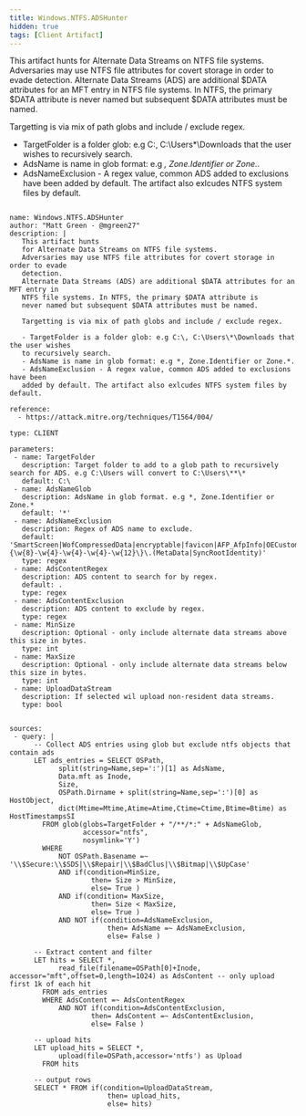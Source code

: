 ```yaml
---
title: Windows.NTFS.ADSHunter
hidden: true
tags: [Client Artifact]
---
```


This artifact hunts
for Alternate Data Streams on NTFS file systems. 
Adversaries may use NTFS file attributes for covert storage in order to evade 
detection. 
Alternate Data Streams (ADS) are additional $DATA attributes for an MFT entry in 
NTFS file systems. In NTFS, the primary $DATA attribute is 
never named but subsequent $DATA attributes must be named.

Targetting is via mix of path globs and include / exclude regex. 

- TargetFolder is a folder glob: e.g C:\, C:\Users\*\Downloads that the user wishes 
to recursively search.  
- AdsName is name in glob format: e.g *, Zone.Identifier or Zone.*. 
- AdsNameExclusion - A regex value, common ADS added to exclusions have been 
added by default. The artifact also exlcudes NTFS system files by default.    


<pre><code class="language-yaml">
name: Windows.NTFS.ADSHunter
author: &quot;Matt Green - @mgreen27&quot;
description: |
   This artifact hunts
   for Alternate Data Streams on NTFS file systems. 
   Adversaries may use NTFS file attributes for covert storage in order to evade 
   detection. 
   Alternate Data Streams (ADS) are additional $DATA attributes for an MFT entry in 
   NTFS file systems. In NTFS, the primary $DATA attribute is 
   never named but subsequent $DATA attributes must be named.
   
   Targetting is via mix of path globs and include / exclude regex. 
   
   - TargetFolder is a folder glob: e.g C:\, C:\Users\*\Downloads that the user wishes 
   to recursively search.  
   - AdsName is name in glob format: e.g *, Zone.Identifier or Zone.*. 
   - AdsNameExclusion - A regex value, common ADS added to exclusions have been 
   added by default. The artifact also exlcudes NTFS system files by default.    
   
reference:
  - https://attack.mitre.org/techniques/T1564/004/
  
type: CLIENT

parameters:
 - name: TargetFolder
   description: Target folder to add to a glob path to recursively search for ADS. e.g C:\Users will convert to C:\Users\**\*
   default: C:\
 - name: AdsNameGlob
   description: AdsName in glob format. e.g *, Zone.Identifier or Zone.*
   default: &#x27;*&#x27;
 - name: AdsNameExclusion
   description: Regex of ADS name to exclude.
   default: &#x27;SmartScreen|WofCompressedData|encryptable|favicon|AFP_AfpInfo|OECustomProperty|Win32App_1|com\.dropbox|icasource|\{\w{8}-\w{4}-\w{4}-\w{4}-\w{12}\}\.(MetaData|SyncRootIdentity)&#x27;
   type: regex
 - name: AdsContentRegex
   description: ADS content to search for by regex.
   default: .
   type: regex
 - name: AdsContentExclusion
   description: ADS content to exclude by regex.
   type: regex
 - name: MinSize
   description: Optional - only include alternate data streams above this size in bytes.
   type: int
 - name: MaxSize
   description: Optional - only include alternate data streams below this size in bytes.
   type: int
 - name: UploadDataStream
   description: If selected wil upload non-resident data streams.
   type: bool
   

sources:
 - query: |
      -- Collect ADS entries using glob but exclude ntfs objects that contain ads
      LET ads_entries = SELECT OSPath,
            split(string=Name,sep=&#x27;:&#x27;)[1] as AdsName,
            Data.mft as Inode,
            Size,
            OSPath.Dirname + split(string=Name,sep=&#x27;:&#x27;)[0] as HostObject,
            dict(Mtime=Mtime,Atime=Atime,Ctime=Ctime,Btime=Btime) as HostTimestampsSI
        FROM glob(globs=TargetFolder + &quot;/**/*:&quot; + AdsNameGlob, 
                  accessor=&quot;ntfs&quot;,
                  nosymlink=&#x27;Y&#x27;)
        WHERE 
            NOT OSPath.Basename =~ &#x27;\\$Secure:\\$SDS|\\$Repair|\\$BadClus|\\$Bitmap|\\$UpCase&#x27;
            AND if(condition=MinSize,
                    then= Size &gt; MinSize,
                    else= True )
            AND if(condition= MaxSize,
                    then= Size &lt; MaxSize,
                    else= True )
            AND NOT if(condition=AdsNameExclusion,
                        then= AdsName =~ AdsNameExclusion,
                        else= False )
      
      -- Extract content and filter
      LET hits = SELECT *,
            read_file(filename=OSPath[0]+Inode, accessor=&quot;mft&quot;,offset=0,length=1024) as AdsContent -- only upload first 1k of each hit
        FROM ads_entries
        WHERE AdsContent =~ AdsContentRegex
            AND NOT if(condition=AdsContentExclusion,
                    then= AdsContent =~ AdsContentExclusion,
                    else= False )
                    
      -- upload hits
      LET upload_hits = SELECT *, 
            upload(file=OSPath,accessor=&#x27;ntfs&#x27;) as Upload
        FROM hits
      
      -- output rows 
      SELECT * FROM if(condition=UploadDataStream,
                        then= upload_hits,
                        else= hits)
</code></pre>

